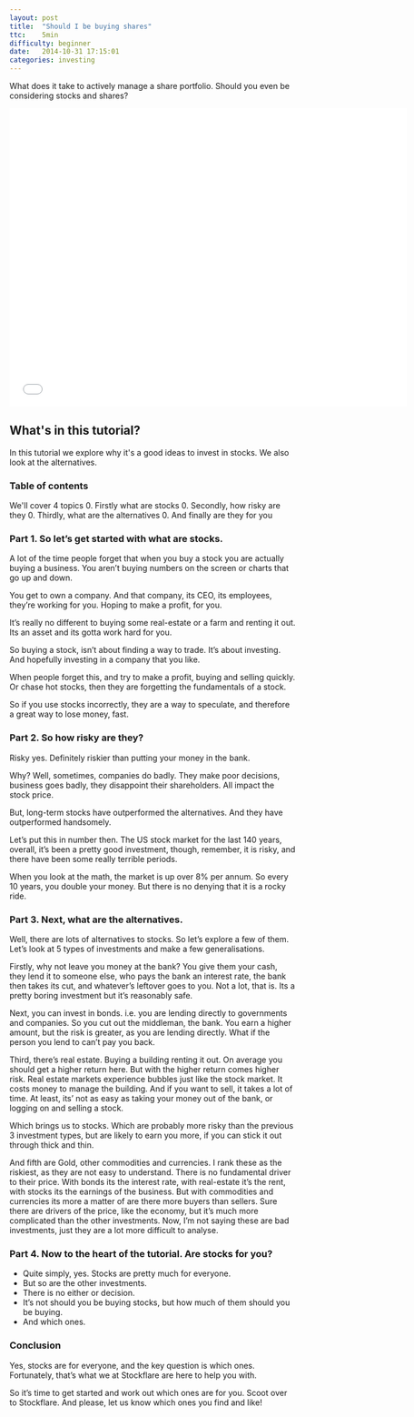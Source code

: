 ```yaml
---
layout: post
title:  "Should I be buying shares"
ttc:    5min
difficulty: beginner
date:   2014-10-31 17:15:01
categories: investing
---
```

What does it take to actively manage a share portfolio. Should you even be considering stocks and shares?

<iframe width="700" height="525" src="//www.youtube.com/embed/wptJLKwGorc" frameborder="0" allowfullscreen></iframe>

## What's in this tutorial?

In this tutorial we explore why it's a good ideas to invest in stocks. We also look at the alternatives.

### Table of contents

We'll cover 4 topics
0. Firstly what are stocks
0. Secondly, how risky are they
0. Thirdly, what are the alternatives
0. And finally are they for you

### Part 1. So let’s get started with what are stocks.

A lot of the time people forget that when you buy a stock you are actually buying a business. You aren’t buying numbers on the screen or charts that go up and down.

You get to own a company. And that company, its CEO, its employees, they’re working for you. Hoping to make a profit, for you.

It’s really no different to buying some real-estate or a farm and renting it out. Its an asset and its gotta work hard for you.

So buying a stock, isn’t about finding a way to trade. It’s about investing. And hopefully investing in a company that you like.

When people forget this, and try to make a profit, buying and selling quickly. Or chase hot stocks, then they are forgetting the fundamentals of a stock. 

So if you use stocks incorrectly, they are a way to speculate, and therefore a great way to lose money, fast.

### Part 2. So how risky are they?

Risky yes. Definitely riskier than putting your money in the bank. 

Why? Well, sometimes, companies do badly. They make poor decisions, business goes badly, they disappoint their shareholders. All impact the stock price. 

But, long-term stocks have outperformed the alternatives. And they have outperformed handsomely. 

Let’s put this in number then. The US stock market for the last 140 years, overall, it’s been a pretty good investment, though, remember, it is risky, and there have been some really terrible periods.

When you look at the math, the market is up over 8% per annum. So every 10 years, you double your money.
But there is no denying that it is a rocky ride.

### Part 3. Next, what are the alternatives.

Well, there are lots of alternatives to stocks. So let’s explore a few of them. Let’s look at 5 types of investments and make a few generalisations.

Firstly, why not leave you money at the bank? You give them your cash, they lend it to someone else, who pays the bank an interest rate, the bank then takes its cut, and whatever’s leftover goes to you. Not a lot, that is. Its a pretty boring investment but it’s reasonably safe.

Next, you can invest in bonds. i.e. you are lending directly to governments and companies. So you cut out the middleman, the bank. You earn a higher amount, but the risk is greater, as you are lending directly. What if the person you lend to can’t pay you back. 

Third, there’s real estate. Buying a building renting it out. On average you should get a higher return here. But with the higher return comes higher risk. Real estate markets experience bubbles just like the stock market. It costs money to manage the building. And if you want to sell, it takes a lot of time. At least, its’ not as easy as taking your money out of the bank, or logging on and selling a stock.

Which brings us to stocks. Which are probably more risky than the previous 3 investment types, but are likely to earn you more, if you can stick it out through thick and thin.

And fifth are Gold, other commodities and currencies. I rank these as the riskiest, as they are not easy to understand. There is no fundamental driver to their price. With bonds its the interest rate, with real-estate it’s the rent, with stocks its the earnings of the business. But with commodities and currencies its more a matter of are there more buyers than sellers. Sure there are drivers of the price, like the economy, but it’s much more complicated than the other investments. Now, I’m not saying these are bad investments, just they are a lot more difficult to analyse.

### Part 4. Now to the heart of the tutorial. Are stocks for you?

* Quite simply, yes. Stocks are pretty much for everyone.
* But so are the other investments. 
* There is no either or decision.
* It’s not should you be buying stocks, but how much of them should you be buying.
* And which ones.

### Conclusion

Yes, stocks are for everyone, and the key question is which ones. Fortunately, that’s what we at Stockflare are here to help you with.

So it’s time to get started and work out which ones are for you. Scoot over to Stockflare. And please, let us know which ones you find and like!
